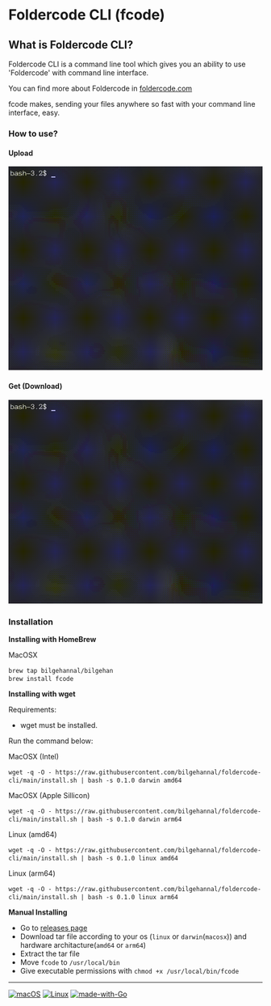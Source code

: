 


# Foldercode CLI (fcode)


## What is Foldercode CLI?

Foldercode CLI is a command line tool which gives you an ability to use 'Foldercode' with command line interface.

You can find more about Foldercode in [foldercode.com](https://foldercode.com/)

fcode makes, sending your files anywhere so fast with your command line interface, easy.

### How to use?
#### Upload
![](docs/img/upload.gif)
#### Get (Download)
![](docs/img/get.gif)


### Installation
**Installing with HomeBrew**

MacOSX
```
brew tap bilgehannal/bilgehan
brew install fcode
```

**Installing with wget**

Requirements:
* wget must be installed.

Run the command below:

MacOSX (Intel)
```
wget -q -O - https://raw.githubusercontent.com/bilgehannal/foldercode-cli/main/install.sh | bash -s 0.1.0 darwin amd64
```

MacOSX (Apple Sillicon)
```
wget -q -O - https://raw.githubusercontent.com/bilgehannal/foldercode-cli/main/install.sh | bash -s 0.1.0 darwin arm64
```

Linux (amd64)
```
wget -q -O - https://raw.githubusercontent.com/bilgehannal/foldercode-cli/main/install.sh | bash -s 0.1.0 linux amd64
```

Linux (arm64)
```
wget -q -O - https://raw.githubusercontent.com/bilgehannal/foldercode-cli/main/install.sh | bash -s 0.1.0 linux arm64
```
**Manual Installing**
* Go to [releases page](https://github.com/bilgehannal/foldercode-cli/releases)
* Download tar file according to your os (`linux` or `darwin`(`macosx`)) and hardware architacture(`amd64` or `arm64`)
* Extract the tar file
* Move `fcode` to `/usr/local/bin`
* Give executable permissions with `chmod +x /usr/local/bin/fcode`
---
[![macOS](https://svgshare.com/i/ZjP.svg)](https://svgshare.com/i/ZjP.svg) [![Linux](https://svgshare.com/i/Zhy.svg)](https://svgshare.com/i/Zhy.svg)
[![made-with-Go](https://img.shields.io/badge/Made%20with-Go-1f425f.svg)](https://go.dev/)
